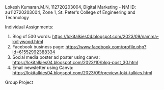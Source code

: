Lokesh Kumaran.M.N, 112720203004, Digital Marketing - NM ID: au112720203004, Zone 1, St. Peter's College of Engineering and Technology

Individual Assignments:
1. Blog of 500 words: https://lokitalkies04.blogspot.com/2023/09/namma-kollywood.html
2. Facebook business page: https://www.facebook.com/profile.php?id=61552992388334
3. Social media poster ad poster using canva: https://lokitalkies04.blogspot.com/2023/10/blog-post_30.html
4. Email newsletter using Canva: https://lokitalkies04.blogspot.com/2023/09/preview-loki-talkies.html


Group Project
